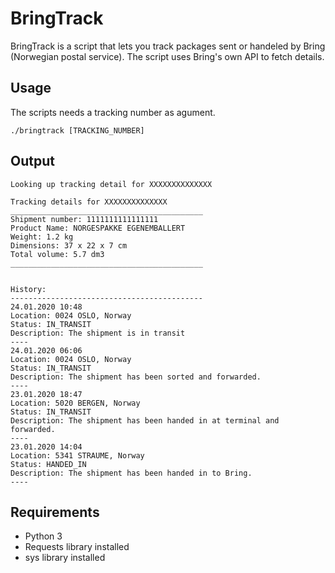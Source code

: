 # BringTrack
BringTrack is a script that lets you track packages sent or handeled by Bring (Norwegian postal service). The script uses Bring's own API to fetch details. 

## Usage
The scripts needs a tracking number as agument. 
```
./bringtrack [TRACKING_NUMBER]
```
## Output
```
Looking up tracking detail for XXXXXXXXXXXXXX

Tracking details for XXXXXXXXXXXXXX
___________________________________________
Shipment number: 1111111111111111
Product Name: NORGESPAKKE EGENEMBALLERT
Weight: 1.2 kg
Dimensions: 37 x 22 x 7 cm
Total volume: 5.7 dm3
___________________________________________


History:
-------------------------------------------
24.01.2020 10:48
Location: 0024 OSLO, Norway
Status: IN_TRANSIT
Description: The shipment is in transit
----
24.01.2020 06:06
Location: 0024 OSLO, Norway
Status: IN_TRANSIT
Description: The shipment has been sorted and forwarded.
----
23.01.2020 18:47
Location: 5020 BERGEN, Norway
Status: IN_TRANSIT
Description: The shipment has been handed in at terminal and forwarded.
----
23.01.2020 14:04
Location: 5341 STRAUME, Norway
Status: HANDED_IN
Description: The shipment has been handed in to Bring.
----
```
## Requirements
- Python 3 
- Requests library installed 
- sys library installed 
